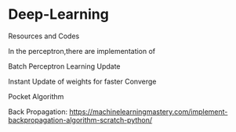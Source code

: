# Deep-Learning
Resources and Codes

In the perceptron,there are implementation of


Batch Perceptron Learning Update

Instant Update of weights for faster Converge

Pocket Algorithm


Back Propagation:
 https://machinelearningmastery.com/implement-backpropagation-algorithm-scratch-python/

